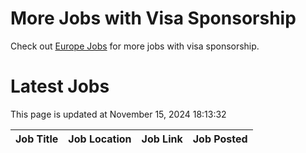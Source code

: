 # More Jobs with Visa Sponsorship

Check out [Europe Jobs](https://github.com/sureshparimi/europejobs#latest-jobs) for more jobs with visa sponsorship.

# Latest Jobs

This page is updated at November 15, 2024 18:13:32

| Job Title | Job Location | Job Link | Job Posted |
| --- | --- | --- | --- |
